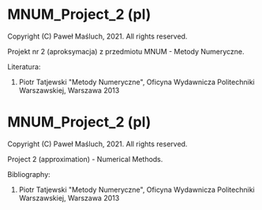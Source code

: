# MNUM_Project_2 (pl)

Copyright (C) Paweł Maśluch, 2021. All rights reserved.

Projekt nr 2 (aproksymacja) z przedmiotu MNUM - Metody Numeryczne.

Literatura:
1) Piotr Tatjewski "Metody Numeryczne", Oficyna Wydawnicza Politechniki Warszawskiej, Warszawa 2013

# MNUM_Project_2 (pl)

Copyright (C) Paweł Maśluch, 2021. All rights reserved.

Project 2 (approximation) - Numerical Methods.

Bibliography:
1) Piotr Tatjewski "Metody Numeryczne", Oficyna Wydawnicza Politechniki Warszawskiej, Warszawa 2013
